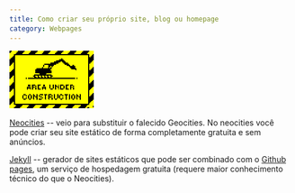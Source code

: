 ```yaml
---
title: Como criar seu próprio site, blog ou homepage
category: Webpages
---
```


![](/img/gifs/area.gif)

[Neocities](https://neocities.org) -- veio para substituir o falecido Geocities. No neocities você pode criar seu site estático de forma completamente gratuita e sem anúncios.

[Jekyll](https://jekyllrb.com/) -- gerador de sites estáticos que pode ser combinado com o [Github pages](https://pages.github.com/), um serviço de hospedagem gratuita (requere maior conhecimento técnico do que o Neocities).